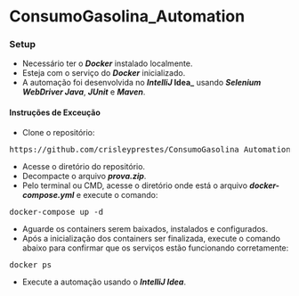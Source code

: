 # ConsumoGasolina_Automation

### Setup

- Necessário ter o **_Docker_** instalado localmente.
- Esteja com o serviço do **_Docker_** inicializado.
- A automação foi desenvolvida no **_IntelliJ_ Idea_** usando **_Selenium WebDriver Java_**, **_JUnit_** e **_Maven_**.

#### Instruções de Exceução

- Clone o repositório:
<pre>https://github.com/crisleyprestes/ConsumoGasolina_Automation.git</pre>
- Acesse o diretório do repositório.
- Decompacte o arquivo **_prova.zip_**.
- Pelo terminal ou CMD, acesse o diretório onde está o arquivo **_docker-compose.yml_** e execute o comando:
<pre>docker-compose up -d</pre>
- Aguarde os containers serem baixados, instalados e configurados.
- Após a inicialização dos containers ser finalizada, execute o comando abaixo para confirmar que os serviços estão funcionando corretamente:
<pre>docker ps</pre>
- Execute a automação usando o **_IntelliJ Idea_**.
